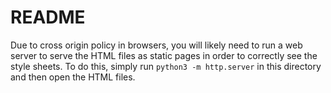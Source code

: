 # README
Due to cross origin policy in browsers, you will likely need to run a web server to serve the HTML files as static pages in order to correctly see the style sheets.
To do this, simply run `python3 -m http.server` in this directory and then open the HTML files.
